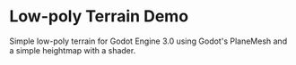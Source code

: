 # Low-poly Terrain Demo

Simple low-poly terrain for Godot Engine 3.0 using Godot's PlaneMesh and a simple heightmap with a shader.
